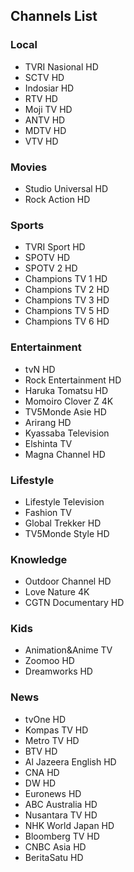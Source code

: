 ## Channels List
### Local
* TVRI Nasional HD
* SCTV HD
* Indosiar HD
* RTV HD
* Moji TV HD
* ANTV HD
* MDTV HD
* VTV HD
### Movies
* Studio Universal HD
* Rock Action HD
### Sports
* TVRI Sport HD
* SPOTV HD
* SPOTV 2 HD
* Champions TV 1 HD
* Champions TV 2 HD
* Champions TV 3 HD
* Champions TV 5 HD
* Champions TV 6 HD
### Entertainment
* tvN HD
* Rock Entertainment HD
* Haruka Tomatsu HD
* Momoiro Clover Z 4K
* TV5Monde Asie HD
* Arirang HD
* Kyassaba Television
* Elshinta TV
* Magna Channel HD
### Lifestyle
* Lifestyle Television
* Fashion TV
* Global Trekker HD
* TV5Monde Style HD
### Knowledge
* Outdoor Channel HD
* Love Nature 4K
* CGTN Documentary HD
### Kids
* Animation&Anime TV
* Zoomoo HD
* Dreamworks HD
### News
* tvOne HD
* Kompas TV HD
* Metro TV HD
* BTV HD
* Al Jazeera English HD
* CNA HD
* DW HD
* Euronews HD
* ABC Australia HD
* Nusantara TV HD
* NHK World Japan HD
* Bloomberg TV HD
* CNBC Asia HD
* BeritaSatu HD
